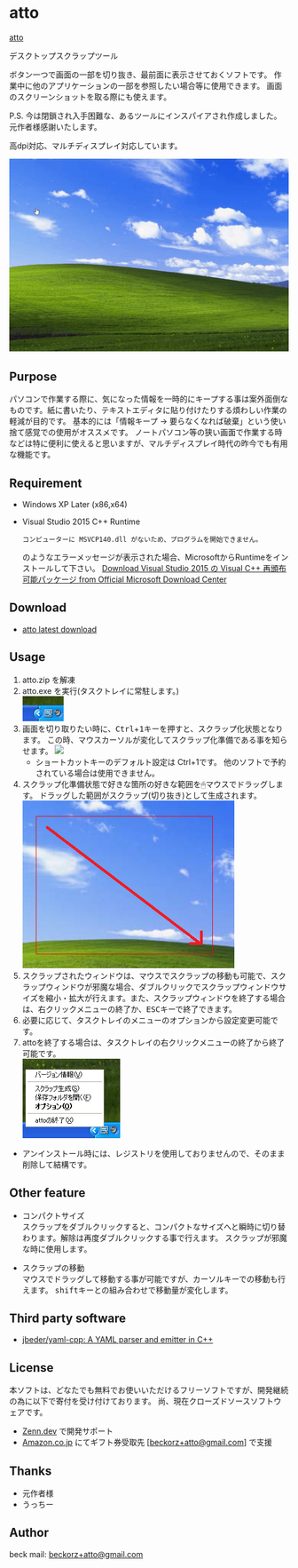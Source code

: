 # atto

[atto](https://beckorz.github.io/atto/)

デスクトップスクラップツール

ボタン一つで画面の一部を切り抜き、最前面に表示させておくソフトです。
作業中に他のアプリケーションの一部を参照したい場合等に使用できます。
画面のスクリーンショットを取る際にも使えます。

P.S. 今は閉鎖され入手困難な、あるツールにインスパイアされ作成しました。元作者様感謝いたします。

高dpi対応、マルチディスプレイ対応しています。

![showcase](./images/showcase.gif)


## Purpose
パソコンで作業する際に、気になった情報を一時的にキープする事は案外面倒なものです。紙に書いたり、テキストエディタに貼り付けたりする煩わしい作業の軽減が目的です。
基本的には「情報キープ → 要らなくなれば破棄」という使い捨て感覚での使用がオススメです。
ノートパソコン等の狭い画面で作業する時などは特に便利に使えると思いますが、マルチディスプレイ時代の昨今でも有用な機能です。


## Requirement
- Windows XP Later (x86,x64)
- Visual Studio 2015 C++ Runtime

    ```
    コンピューターに MSVCP140.dll がないため、プログラムを開始できません。
    ```

    のようなエラーメッセージが表示された場合、MicrosoftからRuntimeをインストールして下さい。
    [Download Visual Studio 2015 の Visual C++ 再頒布可能パッケージ from Official Microsoft Download Center](https://www.microsoft.com/ja-JP/download/details.aspx?id=48145)


## Download
- [atto latest download](https://github.com/beckorz/atto/releases/latest)


## Usage

1. atto.zip を解凍
2. atto.exe を実行(タスクトレイに常駐します。)  
   ![](./images/tasktray.png)
3. 画面を切り取りたい時に、<kbd>Ctrl</kbd>+<kbd>1</kbd>キーを押すと、スクラップ化状態となります。
   この時、マウスカーソルが変化してスクラップ化準備である事を知らせます。
   ![](./images/prepare.gif)
    * ショートカットキーのデフォルト設定は Ctrl+1です。
      他のソフトで予約されている場合は使用できません。
4. スクラップ化準備状態で好きな箇所の好きな範囲を🖱マウスでドラッグします。
   ドラッグした範囲がスクラップ(切り抜き)として生成されます。  
   ![](./images/scrap.png)
5. スクラップされたウィンドウは、マウスでスクラップの移動も可能で、スクラップウィンドウが邪魔な場合、ダブルクリックでスクラップウィンドウサイズを縮小・拡大が行えます。また、スクラップウィンドウを終了する場合は、右クリックメニューの終了か、<kbd>ESC</kbd>キーで終了できます。
6. 必要に応じて、タスクトレイのメニューのオプションから設定変更可能です。
7. attoを終了する場合は、タスクトレイの右クリックメニューの終了から終了可能です。  
   ![](./images/mainmenu.png)

- アンインストール時には、レジストリを使用しておりませんので、そのまま削除して結構です。


## Other feature
- コンパクトサイズ  
    スクラップをダブルクリックすると、コンパクトなサイズへと瞬時に切り替わります。解除は再度ダブルクリックする事で行えます。
    スクラップが邪魔な時に使用します。

- スクラップの移動  
    マウスでドラッグして移動する事が可能ですが、カーソルキーでの移動も行えます。
    <kbd>shift</kbd>キーとの組み合わせで移動量が変化します。


## Third party software
- [jbeder/yaml-cpp: A YAML parser and emitter in C++](https://github.com/jbeder/yaml-cpp)


## License
本ソフトは、どなたでも無料でお使いいただけるフリーソフトですが、開発継続の為に以下で寄付を受け付けております。
尚、現在クローズドソースソフトウェアです。

- [Zenn.dev](https://zenn.dev/beck/) で開発サポート
- [Amazon.co.jp](https://www.amazon.co.jp/dp/BT00DHI8G4) にてギフト券受取先 [beckorz+atto@gmail.com] で支援


## Thanks
- 元作者様
- うっちー


## Author
beck
mail: beckorz+atto@gmail.com

